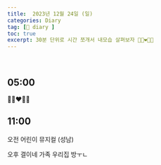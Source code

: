 ```yaml
---
title:  2023년 12월 24일 (일)
categories: Diary
tag: [📒 diary ]
toc: true
excerpt: 30분 단위로 시간 쪼개서 내모습 살펴보자 👩🏻‍❤️‍👨🏻
---
```

​

## 05:00

👩🏻‍❤️‍👨🏻

## 11:00

오전 어린이 뮤지컬 (성남)

오후 결이네 가족 우리집 방ㅜㄴ

<br><br><br>
